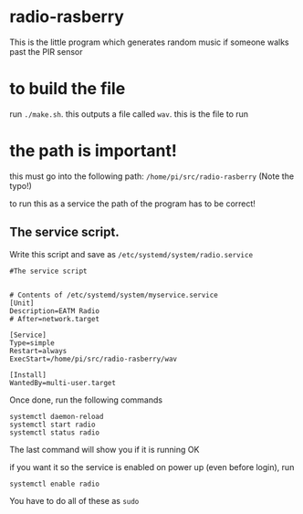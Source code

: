 

# radio-rasberry

This is the little program which generates random music if someone walks past the PIR sensor

# to build the file

run `./make.sh`. this outputs a file called `wav`. this is the file to run

# the path is important!

this must go into the following path: ```/home/pi/src/radio-rasberry``` (Note the typo!)

to run this as a service the path of the program has to be correct!

## The service script.

Write this script and save as ```/etc/systemd/system/radio.service```

    #The service script


    # Contents of /etc/systemd/system/myservice.service
    [Unit]
    Description=EATM Radio
    # After=network.target

    [Service]
    Type=simple
    Restart=always
    ExecStart=/home/pi/src/radio-rasberry/wav

    [Install]
    WantedBy=multi-user.target
    
    
Once done, run the following commands

    systemctl daemon-reload
    systemctl start radio
    systemctl status radio
        
The last command will show you if it is running OK

if you want it so the service is enabled on power up (even before login), run

    systemctl enable radio
        
You have to do all of these as ```sudo```


